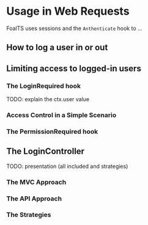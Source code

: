 # Usage in Web Requests

FoalTS uses sessions and the `Anthenticate` hook to ...

## How to log a user in or out

## Limiting access to logged-in users

### The LoginRequired hook

TODO: explain the ctx.user value

### Access Control in a Simple Scenario

### The PermissionRequired hook

## The LoginController

TODO: presentation (all included and strategies)

### The MVC Approach

### The API Approach

### The Strategies